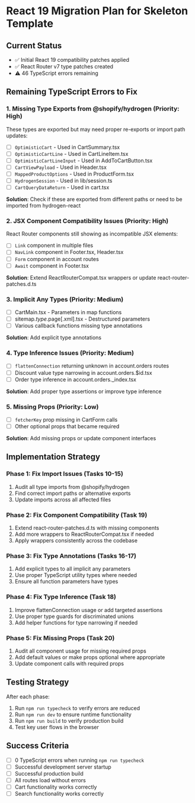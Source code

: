 # React 19 Migration Plan for Skeleton Template

## Current Status
- ✅ Initial React 19 compatibility patches applied
- ✅ React Router v7 type patches created
- ⚠️ 46 TypeScript errors remaining

## Remaining TypeScript Errors to Fix

### 1. Missing Type Exports from @shopify/hydrogen (Priority: High)
These types are exported but may need proper re-exports or import path updates:

- [ ] `OptimisticCart` - Used in CartSummary.tsx
- [ ] `OptimisticCartLine` - Used in CartLineItem.tsx  
- [ ] `OptimisticCartLineInput` - Used in AddToCartButton.tsx
- [ ] `CartViewPayload` - Used in Header.tsx
- [ ] `MappedProductOptions` - Used in ProductForm.tsx
- [ ] `HydrogenSession` - Used in lib/session.ts
- [ ] `CartQueryDataReturn` - Used in cart.tsx

**Solution**: Check if these are exported from different paths or need to be imported from hydrogen-react

### 2. JSX Component Compatibility Issues (Priority: High)
React Router components still showing as incompatible JSX elements:

- [ ] `Link` component in multiple files
- [ ] `NavLink` component in Footer.tsx, Header.tsx
- [ ] `Form` component in account routes
- [ ] `Await` component in Footer.tsx

**Solution**: Extend ReactRouterCompat.tsx wrappers or update react-router-patches.d.ts

### 3. Implicit Any Types (Priority: Medium)
- [ ] CartMain.tsx - Parameters in map functions
- [ ] sitemap.$type.$page[.xml].tsx - Destructured parameters
- [ ] Various callback functions missing type annotations

**Solution**: Add explicit type annotations

### 4. Type Inference Issues (Priority: Medium)
- [ ] `flattenConnection` returning unknown in account.orders routes
- [ ] Discount value type narrowing in account.orders.$id.tsx
- [ ] Order type inference in account.orders._index.tsx

**Solution**: Add proper type assertions or improve type inference

### 5. Missing Props (Priority: Low)
- [ ] `fetcherKey` prop missing in CartForm calls
- [ ] Other optional props that became required

**Solution**: Add missing props or update component interfaces

## Implementation Strategy

### Phase 1: Fix Import Issues (Tasks 10-15)
1. Audit all type imports from @shopify/hydrogen
2. Find correct import paths or alternative exports
3. Update imports across all affected files

### Phase 2: Fix Component Compatibility (Task 19)
1. Extend react-router-patches.d.ts with missing components
2. Add more wrappers to ReactRouterCompat.tsx if needed
3. Apply wrappers consistently across the codebase

### Phase 3: Fix Type Annotations (Tasks 16-17)
1. Add explicit types to all implicit any parameters
2. Use proper TypeScript utility types where needed
3. Ensure all function parameters have types

### Phase 4: Fix Type Inference (Task 18)
1. Improve flattenConnection usage or add targeted assertions
2. Use proper type guards for discriminated unions
3. Add helper functions for type narrowing if needed

### Phase 5: Fix Missing Props (Task 20)
1. Audit all component usage for missing required props
2. Add default values or make props optional where appropriate
3. Update component calls with required props

## Testing Strategy
After each phase:
1. Run `npm run typecheck` to verify errors are reduced
2. Run `npm run dev` to ensure runtime functionality
3. Run `npm run build` to verify production build
4. Test key user flows in the browser

## Success Criteria
- [ ] 0 TypeScript errors when running `npm run typecheck`
- [ ] Successful development server startup
- [ ] Successful production build
- [ ] All routes load without errors
- [ ] Cart functionality works correctly
- [ ] Search functionality works correctly